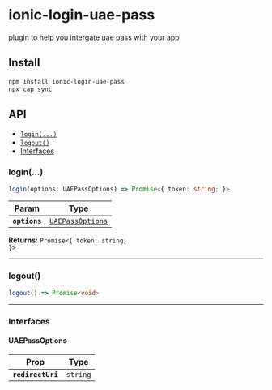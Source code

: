 # ionic-login-uae-pass

plugin to help you intergate uae pass with your app

## Install

```bash
npm install ionic-login-uae-pass
npx cap sync
```

## API

<docgen-index>

* [`login(...)`](#login)
* [`logout()`](#logout)
* [Interfaces](#interfaces)

</docgen-index>

<docgen-api>
<!--Update the source file JSDoc comments and rerun docgen to update the docs below-->

### login(...)

```typescript
login(options: UAEPassOptions) => Promise<{ token: string; }>
```

| Param         | Type                                                      |
| ------------- | --------------------------------------------------------- |
| **`options`** | <code><a href="#uaepassoptions">UAEPassOptions</a></code> |

**Returns:** <code>Promise&lt;{ token: string; }&gt;</code>

--------------------


### logout()

```typescript
logout() => Promise<void>
```

--------------------


### Interfaces


#### UAEPassOptions

| Prop              | Type                |
| ----------------- | ------------------- |
| **`redirectUri`** | <code>string</code> |

</docgen-api>
